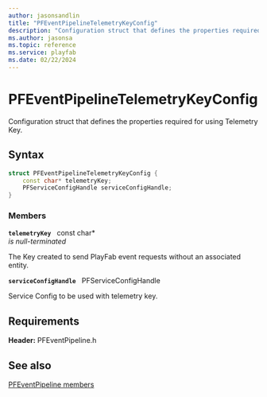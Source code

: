 ```yaml
---
author: jasonsandlin
title: "PFEventPipelineTelemetryKeyConfig"
description: "Configuration struct that defines the properties required for using Telemetry Key."
ms.author: jasonsa
ms.topic: reference
ms.service: playfab
ms.date: 02/22/2024
---
```


# PFEventPipelineTelemetryKeyConfig  

Configuration struct that defines the properties required for using Telemetry Key.  

## Syntax  
  
```cpp
struct PFEventPipelineTelemetryKeyConfig {  
    const char* telemetryKey;  
    PFServiceConfigHandle serviceConfigHandle;  
}  
```
  
### Members  
  
**`telemetryKey`** &nbsp; const char*  
*is null-terminated*  
  
The Key created to send PlayFab event requests without an associated entity.
  
**`serviceConfigHandle`** &nbsp; PFServiceConfigHandle  
  
Service Config to be used with telemetry key.
  
  
## Requirements  
  
**Header:** PFEventPipeline.h
  
## See also  
[PFEventPipeline members](../pfeventpipeline_members.md)  

  
  

